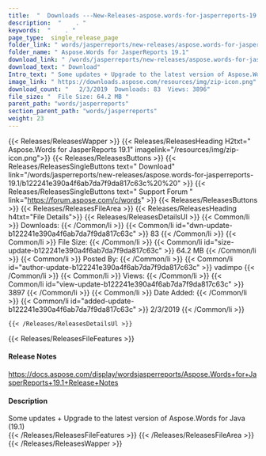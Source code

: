 ```yaml
---
title:  "  Downloads ---New-Releases-aspose.words-for-jasperreports-19.1 . " 
description:  "    . " 
keywords:  "    . " 
page_type:  single_release_page
folder_link: " words/jasperreports/new-releases/aspose.words-for-jasperreports-19.1/"
folder_name: " Aspose.Words for JasperReports 19.1"
download_link: " /words/jasperreports/new-releases/aspose.words-for-jasperreports-19.1/b122241e390a4f6ab7da7f9da817c63c"
download_text: " Download"
Intro_text: " Some updates + Upgrade to the latest version of Aspose.Words for Java (19.1)"
image_link: " https://downloads.aspose.com/resources/img/zip-icon.png"
download_count: "   2/3/2019  Downloads: 83  Views: 3896"
file_size: "  File Size: 64.2 MB "
parent_path: "words/jasperreports"
section_parent_path: "words/jasperreports"
weight: 23 
---
```


{{< Releases/ReleasesWapper >}}
  {{< Releases/ReleasesHeading H2txt=" Aspose.Words for JasperReports 19.1" imagelink="/resources/img/zip-icon.png">}}
  {{< Releases/ReleasesButtons >}}
    {{< Releases/ReleasesSingleButtons text=" Download" link="/words/jasperreports/new-releases/aspose.words-for-jasperreports-19.1/b122241e390a4f6ab7da7f9da817c63c%20%20" >}}
    {{< Releases/ReleasesSingleButtons text=" Support Forum " link="https://forum.aspose.com/c/words" >}}
  {{< Releases/ReleasesButtons >}}
  {{< Releases/ReleasesFileArea >}}
    {{< Releases/ReleasesHeading h4txt="File Details">}}
    {{< Releases/ReleasesDetailsUl >}}
            {{< Common/li  >}} Downloads: {{< /Common/li >}} 
      {{< Common/li id="dwn-update-b122241e390a4f6ab7da7f9da817c63c" >}} 83 {{< /Common/li >}} 
      {{< Common/li  >}} File Size: {{< /Common/li >}} 
      {{< Common/li id="size-update-b122241e390a4f6ab7da7f9da817c63c" >}} 64.2 MB {{< /Common/li >}} 
      {{< Common/li  >}} Posted By: {{< /Common/li >}} 
      {{< Common/li id="author-update-b122241e390a4f6ab7da7f9da817c63c" >}} vadimpo {{< /Common/li >}} 
      {{< Common/li  >}} Views: {{< /Common/li >}} 
      {{< Common/li id="view-update-b122241e390a4f6ab7da7f9da817c63c" >}} 3897 {{< /Common/li >}} 
      {{< Common/li  >}} Date Added: {{< /Common/li >}} 
      {{< Common/li id="added-update-b122241e390a4f6ab7da7f9da817c63c" >}} 2/3/2019 {{< /Common/li >}} 

    {{< /Releases/ReleasesDetailsUl >}}

  {{< Releases/ReleasesFileFeatures >}}
      <h4>Release Notes</h4><div><a href="https://docs.aspose.com/display/wordsjasperreports/Aspose.Words+for+JasperReports+19.1+Release+Notes">https://docs.aspose.com/display/wordsjasperreports/Aspose.Words+for+JasperReports+19.1+Release+Notes</a></div><h4>Description</h4><div class="HTMLDescription">Some updates + Upgrade to the latest version of Aspose.Words for Java (19.1)</div>
  {{< /Releases/ReleasesFileFeatures >}}
 {{< /Releases/ReleasesFileArea >}}
{{< /Releases/ReleasesWapper >}}



